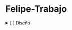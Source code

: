 # Felipe-Trabajo
<details>
    <summary>[ ] Diseño</summary>
    <details>
        <summary>1.1 Diseño de alto nivel</summary>
        <details>
            <summary>1.1.1 Visión</summary>
        </details>
        <details>
            <summary>1.1.2 Restricciones del diseño</summary>
            <details>
                <summary>1.1.2.1 Atributos de calidad</summary>
                <details>
                    <summary>1.1.2.1.1 Mapa de empatía</summary>
                </details>
                <details>
                    <summary>1.1.2.1.2 Características</summary>
                    <details>
                        <summary>&lt;Atributos de calidad&gt;</summary>
                    </details>
                </details>
                <details>
                    <summary>1.1.2.1.3 Escenarios de calidad</summary>
                    <details>
                        <summary>&lt;Atributo de calidad&gt;</summary>
                    </details>
                    <details>
                        <summary>&lt;Escenarios de calidad por características&gt;</summary>
                    </details>
                </details>
                <details>
                    <summary>1.1.2.1.4 Estrategias y tácticas {Justificación por cada caracterización]</summary>
                </details>
            </details>
            <details>
                <summary>1.1.2.2 Funcionalidades críticas</summary>
                <details>
                    <summary>&lt;Cada funcionalidad&gt; {Justificación (Qué/Por qué)}</summary>
                </details>
            </details>
            <details>
                <summary>1.1.2.3 Restricciones técnicas</summary>
                <details>
                    <summary>&lt;Cada restricción&gt; {Justificación (Qué/Por qué)}</summary>
                </details>
            </details>
        </details>
        <details>
            <summary>1.1.3 Alternativa de solución</summary>
            <details>
                <summary>1.1.3.1 Justificación cumplimiento de restricciones de diseño (Debe poder ver cómo la alternativa de solución cumple con las restricciones de diseño)</summary>
            </details>
            <details>
                <summary>1.1.3.2 Arquitectura de referencia</summary>
                <details>
                    <summary>1.1.3.2.1 Diagrama</summary>
                </details>
                <details>
                    <summary>1.1.3.2.2 Explicación</summary>
                </details>
            </details>
            <details>
                <summary>1.1.3.3 Arquetipo de referencia</summary>
                <details>
                    <summary>1.1.3.3.1 Diagrama</summary>
                </details>
                <details>
                    <summary>1.1.3.3.2 Explicación</summary>
                </details>
            </details>
        </details>
        <details>
            <summary>1.1.4 Plataforma tecnológica</summary>
            <details>
                <summary>1.1.3.4.1 &lt;Componente 1&gt; {Justificación y explicación: Cuál fue el seleccionado y por qué}</summary>
            </details>
        </details>
    </details>
    <details>
        <summary>1.2 Diseño Detallado</summary>
        <details>
            <summary>1.2.1 Vista funcional</summary>
            <details>
                <summary>1.2.1.1.1 Event Storming</summary>
            </details>
            <details>
                <summary>1.2.1.2 Modelado de dominio</summary>
                <details>
                    <summary>1.2.1.2.1 Anémico</summary>
                </details>
                <details>
                    <summary>1.2.1.2.2 Enriquecido</summary>
                </details>
            </details>
            <details>
                <summary>1.2.1.3 Diagrama de actividades (Mínimo 1)</summary>
                <details>
                    <summary>&lt;Transacción 1&gt;</summary>
                 </details>
                 <details>
                    <summary>&lt;Transacción N&gt;</summary>
                 </details>
            </details>
            <details>
                <summary>1.2.1.4 Diagramas de estado (Mínimo 1)</summary>
                <details>
                    <summary>&lt;Modelado Estado Objeto / Transacción / Operación 1&gt;</summary>
                </details>
                <details>
                    <summary>&lt;Modelado Estado Objeto / Transacción / Operación N&gt;</summary>
                </details>
            </details>
        </details>
        <details>
            <summary>1.2.2 Vista lógica</summary>
            <details>
                <summary>1.2.2.1 Diagrama de clases {Subdivisiones por servicio}</summary>
            </details>
            <details>
                <summary>1.2.2.2 Diagrama de objetos</summary>
            </details>
            <details>
                <summary>1.2.2.3 Modelo de Datos (MER) {Subdivisiones por microservicio}</summary>
            </details>
        </details>
        <details>
            <summary>1.2.3 Vista de implementación</summary>
            <details>
                <summary>1.2.3.1 Diagrama de paquetes</summary>
            </details>
            <details>
                <summary>1.2.3.2 Diagrama de componentes</summary>
            </details>
        </details>
        <details>
            <summary>1.2.4 Vista de procesos</summary>
            <details>
                <summary>1.2.4.1 Diagrama de secuencias</summary>
            </details>
            <details>
                <summary>1.2.4.2 Diagrama de colaboración</summary>
            </details>
        </details>
        <details>
            <summary>1.2.5 Vista física</summary>
            <details>
                <summary>1.2.5.1 Diagrama de despliegue</summary>
            </details>
        </details>
        <details>
            <summary>[ ] Entrega final (No es para la semana 16, se queda para la semana que se presente el final, todo lo que sea de aquí para adelante)</summary>
        </details>
        <details>
            <summary>[ ] 1.3 Línea base</summary>
            <details>
                <summary>1.3.1 Funcionalidad E2E de proyecto extra clase que funcione, que debe usar los elementos interesantes de la arquitectura de referencia, lo único que no debe usar es el apiGateway</summary>
            </details>
            <details>
                <summary>1.3.2 Best practices</summary>
                <details>
                    <summary>1.3.2.1 Clean Code</summary>
                </details>
                <details>
                    <summary>1.3.2.2 Patterns</summary>
                </details>
            </details>
            <details>
                <summary>1.3.3 Code Healthcheck</summary>
            </details>
            <details>
                <summary>1.3.4 Adherencia arquitectónica que sí sea acorde a la arquitectura puedes hacerme un markdown con todas estas listas</summary>
            </details>
        </details>
</details>
     
